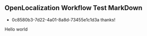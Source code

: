 ## OpenLocalization Workflow Test MarkDown
* 0c8580b3-7d22-4a01-8a8d-73455e1c1d3a 
thanks!

Hello world